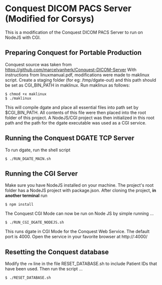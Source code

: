 # Conquest DICOM PACS Server (Modified for Corsys)
This is a modification of the Conquest DICOM PACS Server to run on NodeJS with CGI.

## Preparing Conquest for Portable Production
Conquest source was taken from https://github.com/marcelvanherk/Conquest-DICOM-Server
With instructions from linuxmanual.pdf, modifications were made to maklinux script.
Create a staging folder (for eg: /tmp/dgate-out) and this path should be set as CGI_BIN_PATH in maklinux. Run maklinux as follows:
```
$ chmod +x maklinux
$ ./maklinux
```
This will compile dgate and place all essential files into path set by $CGI_BIN_PATH.
All contents of this file were then placed into the root folder of this project. A NodeJS/CGI project was then initialized in this root path and the path for the dgate executable was used as a CGI service.

## Running the Conquest DGATE TCP Server
To run dgate, run the shell script
```
$ ./RUN_DGATE_MAIN.sh
```

## Running the CGI Server
Make sure you have NodeJS installed on your machine. The project's root folder has a NodeJS project with package.json. After cloning the project, **in another terminal** run 
```
$ npm install
```
The Conquest CGI Mode can now be run on Node JS by simple running ...
```
$ ./RUN_CGI_DGATE_NODEJS.sh
```
This runs dgate in CGI Mode for the Conquest Web Service. The default port is 4000.
Open the service in your favorite browser at http://<SERVER-HOST-OR-IP>:4000/

## Resetting the Conquest database
Modify the ```rm``` line in the file RESET_DATABASE.sh to include Patient IDs that have been used.
Then run the script ...
```
$ ./RESET_DATABASE.sh
```
